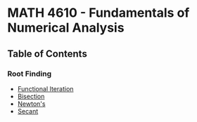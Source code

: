 # MATH 4610 - Fundamentals of Numerical Analysis

## Table of Contents

### Root Finding
- [Functional Iteration](./src/root-finding/functional-iteration.py)
- [Bisection](./src/root-finding/bisection.py)
- [Newton's](./src/root-finding/newton.py)
- [Secant](./src/root-finding/secant.py)
